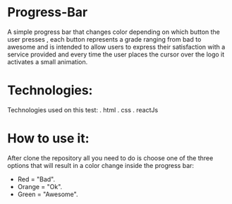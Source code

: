 # Progress-Bar 
A simple progress bar that changes color depending on which button the user presses , each button represents a grade ranging from bad to awesome and is intended to allow users to express their satisfaction with a service provided and every time the user places the cursor over the logo it activates a small animation.

# Technologies:
Technologies used on this test:
. html
. css
. reactJs

# How to use it:
After clone the repository all you need to do is choose one of the three options that will result in a color change inside the progress bar:
- Red = "Bad".
- Orange = "Ok".
- Green = "Awesome".

